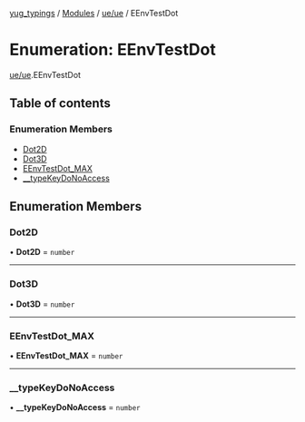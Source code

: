 [yug_typings](../README.md) / [Modules](../modules.md) / [ue/ue](../modules/ue_ue.md) / EEnvTestDot

# Enumeration: EEnvTestDot

[ue/ue](../modules/ue_ue.md).EEnvTestDot

## Table of contents

### Enumeration Members

- [Dot2D](ue_ue.EEnvTestDot.md#dot2d)
- [Dot3D](ue_ue.EEnvTestDot.md#dot3d)
- [EEnvTestDot\_MAX](ue_ue.EEnvTestDot.md#eenvtestdot_max)
- [\_\_typeKeyDoNoAccess](ue_ue.EEnvTestDot.md#__typekeydonoaccess)

## Enumeration Members

### Dot2D

• **Dot2D** = `number`

___

### Dot3D

• **Dot3D** = `number`

___

### EEnvTestDot\_MAX

• **EEnvTestDot\_MAX** = `number`

___

### \_\_typeKeyDoNoAccess

• **\_\_typeKeyDoNoAccess** = `number`
